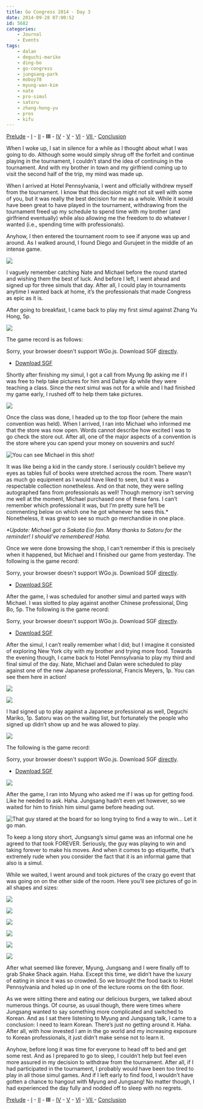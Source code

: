 ```yaml
---
title: Go Congress 2014 - Day 3
date: 2014-09-28 07:00:52
id: 5682
categories:
	- Journal
	- Events
tags:
	- dalan
	- deguchi-mariko
	- ding-bo
	- go-congress
	- jungsang-park
	- moboy78
	- myung-wan-kim
	- nate
	- pro-simul
	- satoru
	- zhang-hong-yu
	- pros
	- kifu
---
```


[Prelude](http://www.bengozen.com/go-congress-2014-prelude/ "Go Congress 2014 — Prelude") - [I](http://www.bengozen.com/go-congress-2014-day-1/ "Go Congress 2014 — Day 1") - [II](http://www.bengozen.com/go-congress-2014-day-2/ "Go Congress 2014 — Day 2") - **III** - [IV](http://www.bengozen.com/go-congress-2014-day-4/ "Go Congress 2014 — Day 4") - [V](http://www.bengozen.com/go-congress-2014-day-5/ "Go Congress 2014 — Day 5") - [VI](http://www.bengozen.com/go-congress-2014-day-6/ "Go Congress 2014 — Day 6") - [VII ](http://www.bengozen.com/go-congress-2014-day-7/ "Go Congress 2014 — Day 7")- [Conclusion](http://www.bengozen.com/go-congress-2014-conclusion/ "Go Congress 2014 — Conclusion")

When I woke up, I sat in silence for a while as I thought about what I was going to do. Although some would simply shrug off the forfeit and continue playing in the tournament, I couldn’t stand the idea of continuing in the tournament. And with my brother in town and my girlfriend coming up to visit the second half of the trip, my mind was made up.

When I arrived at Hotel Pennsylvania, I went and officially withdrew myself from the tournament. I know that this decision might not sit well with some of you, but it was really the best decision for me as a whole. While it would have been great to have played in the tournament, withdrawing from the tournament freed up my schedule to spend time with my brother (and girlfriend eventually) while also allowing me the freedom to do whatever I wanted (i.e., spending time with professionals).

Anyhow, I then entered the tournament room to see if anyone was up and around. As I walked around, I found Diego and Gurujeet in the middle of an intense game.

![](/images/2014/09/2014GC-D03-01.jpg)

I vaguely remember catching Nate and Michael before the round started and wishing them the best of luck. And before I left, I went ahead and signed up for three simuls that day. After all, I could play in tournaments anytime I wanted back at home, it’s the professionals that made Congress as epic as it is.

<!--more-->

After going to breakfast, I came back to play my first simul against Zhang Yu Hong, 5p.

![](/images/2014/09/2014GC-D03-04.jpg)

The game record is as follows:

<article>
	<section data-wgo="/kifu/2014/2014.08.12-US-Go-Congress-Yuhong-Zhao-5p.sgf" data-wgo-enablewheel="false" style="width: 100%">
	  <p>Sorry, your browser doesn't support WGo.js. Download SGF <a href="/kifu/2014/2014.08.12-US-Go-Congress-Yuhong-Zhao-5p.sgf">directly</a>.</p>
	</section>
	<div><ul><li><a href="/kifu/2014/2014.08.12-US-Go-Congress-Yuhong-Zhao-5p.sgf">Download SGF</a></li></ul></div>
</article>

Shortly after finishing my simul, I got a call from Myung 9p asking me if I was free to help take pictures for him and Dahye 4p while they were teaching a class. Since the next simul was not for a while and I had finished my game early, I rushed off to help them take pictures.

![](/images/2014/09/2014GC-D03-10.jpg)

Once the class was done, I headed up to the top floor (where the main convention was held). When I arrived, I ran into Michael who informed me that the store was now open. Words cannot describe how excited I was to go check the store out. After all, one of the major aspects of a convention is the store where you can spend your money on souvenirs and such!

![You can see Michael in this shot!](/images/2014/09/2014GC-D03-28.jpg)

It was like being a kid in the candy store. I seriously couldn’t believe my eyes as tables full of books were stretched across the room. There wasn’t as much go equipment as I would have liked to seen, but it was a respectable collection nonetheless. And on that note, they were selling autographed fans from professionals as well! Though memory isn’t serving me well at the moment, Michael purchased one of these fans. I can’t remember which professional it was, but I’m pretty sure he’ll be commenting below on which one he got whenever he sees this.* Nonetheless, it was great to see so much go merchandise in one place.

_*Update: Michael got a Sakata Eio fan. Many thanks to Satoru for the reminder! I should've remembered! Haha._

Once we were done browsing the shop, I can't remember if this is precisely when it happened, but Michael and I finished our game from yesterday. The following is the game record:

<article>
	<section data-wgo="/kifu/2014/2014.08.12-US-Go-Congress-Michael.sgf" data-wgo-enablewheel="false" style="width: 100%">
	  <p>Sorry, your browser doesn't support WGo.js. Download SGF <a href="/kifu/2014/2014.08.12-US-Go-Congress-Michael.sgf">directly</a>.</p>
	</section>
	<div><ul><li><a href="/kifu/2014/2014.08.12-US-Go-Congress-Michael.sgf">Download SGF</a></li></ul></div>
</article>

After the game, I was scheduled for another simul and parted ways with Michael. I was slotted to play against another Chinese professional, Ding Bo, 5p. The following is the game record:

<article>
	<section data-wgo="/kifu/2014/2014.08.12-US-Go-Congress-Bo-Ding-5p.sgf" data-wgo-enablewheel="false" style="width: 100%">
	  <p>Sorry, your browser doesn't support WGo.js. Download SGF <a href="/kifu/2014/2014.08.12-US-Go-Congress-Bo-Ding-5p.sgf">directly</a>.</p>
	</section>
	<div><ul><li><a href="/kifu/2014/2014.08.12-US-Go-Congress-Bo-Ding-5p.sgf">Download SGF</a></li></ul></div>
</article>

After the simul, I can’t really remember what I did; but I imagine it consisted of exploring New York city with my brother and trying more food. Towards the evening though, I came back to Hotel Pennsylvania to play my third and final simul of the day. Nate, Michael and Dalan were scheduled to play against one of the new Japanese professional, Francis Meyers, 1p. You can see them here in action!

![](/images/2014/09/2014GC-D03-29.jpg)

![](/images/2014/09/2014GC-D03-36.jpg)

I had signed up to play against a Japanese professional as well, Deguchi Mariko, 1p. Satoru was on the waiting list, but fortunately the people who signed up didn’t show up and he was allowed to play.

![](/images/2014/09/2014GC-D03-40.jpg)

The following is the game record:

<article>
	<section data-wgo="/kifu/2014/2014.08.12-US-Go-Congress-Mariko-Deguchi-1p.sgf" data-wgo-enablewheel="false" style="width: 100%">
	  <p>Sorry, your browser doesn't support WGo.js. Download SGF <a href="/kifu/2014/2014.08.12-US-Go-Congress-Mariko-Deguchi-1p.sgf">directly</a>.</p>
	</section>
	<div><ul><li><a href="/kifu/2014/2014.08.12-US-Go-Congress-Mariko-Deguchi-1p.sgf">Download SGF</a></li></ul></div>
</article>

![](/images/2014/09/2014GC-D03-41.jpg)

After the game, I ran into Myung who asked me if I was up for getting food. Like he needed to ask. Haha. Jungsang hadn’t even yet however, so we waited for him to finish him simul game before heading out.

![That guy stared at the board for so long trying to find a way to win... Let it go man.](/images/2014/09/2014GC-D03-38.jpg)

To keep a long story short, Jungsang’s simul game was an informal one he agreed to that took FOREVER. Seriously, the guy was playing to win and taking forever to make his moves. And when it comes to go etiquette, that’s extremely rude when you consider the fact that it is an informal game that also is a simul.

While we waited, I went around and took pictures of the crazy go event that was going on on the other side of the room. Here you’ll see pictures of go in all shapes and sizes:

![](/images/2014/09/2014GC-D03-30.jpg)

![](/images/2014/09/2014GC-D03-31.jpg)

![](/images/2014/09/2014GC-D03-32.jpg)

![](/images/2014/09/2014GC-D03-33.jpg)

![](/images/2014/09/2014GC-D03-34.jpg)

![](/images/2014/09/2014GC-D03-35.jpg)

After what seemed like forever, Myung, Jungsang and I were finally off to grab Shake Shack again. Haha. Except this time, we didn’t have the luxury of eating in since it was so crowded. So we brought the food back to Hotel Pennsylvania and holed up in one of the lecture rooms on the 6th floor.

As we were sitting there and eating our delicious burgers, we talked about numerous things. Of course, as usual though, there were times where Jungsang wanted to say something more complicated and switched to Korean. And as I sat there listening to Myung and Jungsang talk, I came to a conclusion: I need to learn Korean. There’s just no getting around it. Haha. After all, with how invested I am in the go world and my increasing exposure to Korean professionals, it just didn’t make sense not to learn it.

Anyhow, before long it was time for everyone to head off to bed and get some rest. And as I prepared to go to sleep, I couldn’t help but feel even more assured in my decision to withdraw from the tournament. After all, if I had participated in the tournament, I probably would have been too tired to play in all those simul games. And if I left early to find food, I wouldn’t have gotten a chance to hangout with Myung and Jungsang! No matter though, I had experienced the day fully and nodded off to sleep with no regrets.

[Prelude](http://www.bengozen.com/go-congress-2014-prelude/ "Go Congress 2014 — Prelude") - [I](http://www.bengozen.com/go-congress-2014-day-1/ "Go Congress 2014 — Day 1") - [II](http://www.bengozen.com/go-congress-2014-day-2/ "Go Congress 2014 — Day 2") - **III** - [IV](http://www.bengozen.com/go-congress-2014-day-4/ "Go Congress 2014 — Day 4") - [V](http://www.bengozen.com/go-congress-2014-day-5/ "Go Congress 2014 — Day 5") - [VI](http://www.bengozen.com/go-congress-2014-day-6/ "Go Congress 2014 — Day 6") - [VII ](http://www.bengozen.com/go-congress-2014-day-7/ "Go Congress 2014 — Day 7")- [Conclusion](http://www.bengozen.com/go-congress-2014-conclusion/ "Go Congress 2014 — Conclusion")